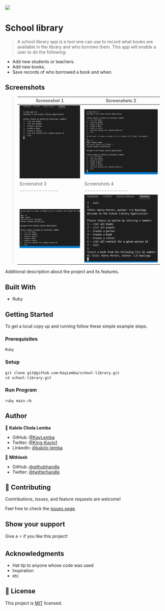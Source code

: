 ![](https://img.shields.io/badge/Microverse-blueviolet)

# School library 

> A school library app is a tool one can use to record what books are available in the library and who borrows them. This app will enable a user to do the following:

- Add new students or teachers.
- Add new books.
- Save records of who borrowed a book and when.

## Screenshots

> |Screenshot 1|Screenshots 2|
> |------------|----------------|
> |![](./img/photo1.png)|![](./img/photo2.png)|!
> |Screenshot 3|Screenshots 4|
> |--------------|----------------|
> |![](./img/photo3.png)|![](./img/photo4.png)|!


Additional description about the project and its features.

## Built With

- Ruby




## Getting Started


To get a local copy up and running follow these simple example steps.

### Prerequisites
```
Ruby
```

### Setup
```
git clone git@github.com:KayLemba/school-library.git
cd school-library.git
```

### Run Program
```
ruby main.rb
```


## Author

👤 **Kalolo Chola Lemba**
- GitHub: [@KayLemba](https://github.com/KayLemba)
- Twitter: [@King-Kaylo1](https://twitter.com/King_Kaylo1) 
- LinkedIn: [@kalolo-lemba](https://www.linkedin.com/in/https://www.linkedin.com/in/kalolo-lemba)


👤 **Mithlesh**
- GitHub: [@githubhandle](https://github.com/Mithi-code)
- Twitter: [@twitterhandle](https://twitter.com/LazyMithlesh)

## 🤝 Contributing

Contributions, issues, and feature requests are welcome!

Feel free to check the [issues page](../../issues/).

## Show your support

Give a ⭐️ if you like this project!

## Acknowledgments

- Hat tip to anyone whose code was used
- Inspiration
- etc

## 📝 License

This project is [MIT](./MIT.md) licensed.
